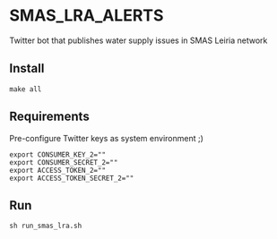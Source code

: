 # SMAS_LRA_ALERTS
Twitter bot that publishes water supply issues in SMAS Leiria network

## Install
```
make all
```

## Requirements
Pre-configure Twitter keys as system environment ;)

```
export CONSUMER_KEY_2=""
export CONSUMER_SECRET_2=""
export ACCESS_TOKEN_2=""
export ACCESS_TOKEN_SECRET_2=""
```

## Run
```
sh run_smas_lra.sh
```
